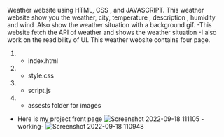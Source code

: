 Weather website using HTML, CSS , and JAVASCRIPT.
This weather website show you the weather, city, temperature , description , humidity and wind .Also show the weather situation with a background gif.
-This website fetch the API of weather and shows the weather situation
-I also work on the readibility of UI. 
This weather website contains four page.
1) - index.html
2) - style.css
3) - script.js
4) - assests folder for images 

- Here is my project front page
![Screenshot 2022-09-18 111105](https://user-images.githubusercontent.com/107232134/190887564-5ae09502-0106-4c25-9818-4652cb1995e8.png)
-working-
![Screenshot 2022-09-18 110948](https://user-images.githubusercontent.com/107232134/190887573-abdaee05-7675-4654-a53d-a8210a82a2b6.png)
